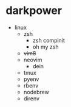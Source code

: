 # darkpower

- linux
  - zsh
    - zsh compinit
    - oh my zsh
  - ~~vim8~~
  - neovim
    - dein
  - tmux
  - pyenv
  - rbenv
  - nodebrew
  - direnv


